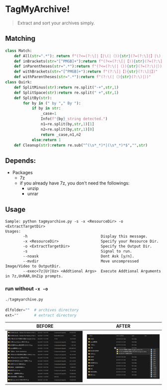 # TagMyArchive! 
>Extract and sort your archives simply.
## Matching
```Python
class Match:
    def All(str=".*"): return f"(?<=(?:\[|【|\(|（)){str}(?=(?:\]|】|\)|）))"
    def inBrackets(str="[^PMGB]+"):return f"(?<=(?:\[|【)){str}(?=(?:\]|】))"
    def inParentheses(str=".*"):return f"(?<=(?:\(|（)){str}(?=(?:\)|）))"
    def withBrackets(str="[^PMGB]+"):return f"(?:\[|【){str}(?:\]|】)"
    def withParentheses(str=".*"):return f"(?:\(|（){str}(?:\)|）)"
class Quirk:    
    def SplitMinus(str):return re.split("-+",str,1)
    def SplitSpace(str):return re.split(" +",str,1)
    def SplitBy(str):
        for by in (" by "," By "):
            if by in str:
                _case=1
                Info(f"{by}_string detected.")
                n1=re.split(by,str,1)[1]
                n2=re.split(by,str,1)[0]
                return _case,n1,n2
            else:return 1
    def Cleanup(str):return re.sub("^(\s*_*)*|(\s*_*)*$","",str)
```
## Depends:
* Packages
    * 7z 
    * if you already have 7z, you don't need the followings:
        * unzip 
        * unrar 
## Usage
```
Sample: python tagmyarchive.py -s -x <ResourceDir> -o <ExtractTargetDir>
Usages:
        -h                                 Display this message.
        -x <ResourceDir>                   Specify your Resource Dir.
        -o <ExtractTargetDir>              Specify the Output Dir.
        -s                                 Signal to run.
        --noask                            Dont Ask [y/n].
        --mvdir                            Move uncompressed Image/Video to OutputDir. 
        --exec<7z|Ur|Uz> <Addtional Args>  Execute Addtional Arguments in 7z,UnRAR,UnZip prompts.
```
### run without `-x -o`
``` Python
./tagmyarchive.py

dlfolder=""  # archives directory
ext=""       # extract directory
```
BEFORE | AFTER
-------|------
![before](/before.png) | ![after](after.png)
